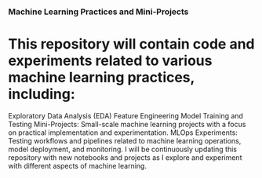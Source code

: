 ### Machine Learning Practices and Mini-Projects
# This repository will contain code and experiments related to various machine learning practices, including:

Exploratory Data Analysis (EDA)
Feature Engineering
Model Training and Testing
Mini-Projects: Small-scale machine learning projects with a focus on practical implementation and experimentation.
MLOps Experiments: Testing workflows and pipelines related to machine learning operations, model deployment, and monitoring.
I will be continuously updating this repository with new notebooks and projects as I explore and experiment with different aspects of machine learning.
